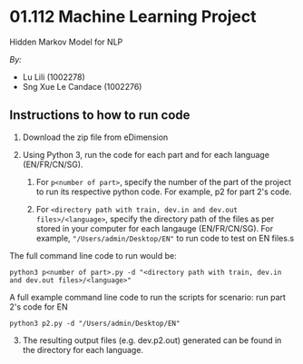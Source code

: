 # 01.112 Machine Learning Project #
Hidden Markov Model for NLP

*By:*
* Lu Lili (1002278)
* Sng Xue Le Candace (1002276)

## Instructions to how to run code ##

1. Download the zip file from eDimension

2. Using Python 3, run the code for each part and for each language (EN/FR/CN/SG). 
    1. For ```p<number of part>```, specify the number of the part of the project to run its respective python code. For example, p2 for part 2's code.

    2. For ```<directory path with train, dev.in and dev.out files>/<language>```, specify the directory path of the files as per stored in your computer for each langauge (EN/FR/CN/SG). For example, ```"/Users/admin/Desktop/EN"``` to run code to test on EN files.s

The full command line code to run would be:

```python3 p<number of part>.py -d "<directory path with train, dev.in and dev.out files>/<language>"```

A full example command line code to run the scripts for scenario: run part 2's code for EN

```python3 p2.py -d "/Users/admin/Desktop/EN"```

3. The resulting output files (e.g. dev.p2.out) generated can be found in the directory for each language.
